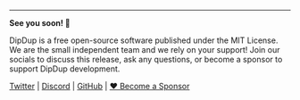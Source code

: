 <!-- markdownlint-disable MD033,MD041 -->
<br><br>
___

__See you soon! 👋__

DipDup is a free open-source software published under the MIT License. We are the small independent team and we rely on your support! Join our socials to discuss this release, ask any questions, or become a sponsor to support DipDup development.

[Twitter](https://twitter.com/dipdup_io) | [Discord](https://discord.gg/aG8XKuwsQd) | [GitHub](https://github.com/dipdup-io/dipdup) | [❤ Become a Sponsor](https://github.com/sponsors/dipdup-io)
